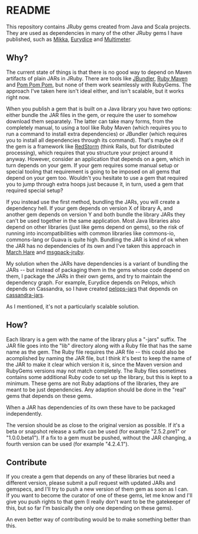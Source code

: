# README

This repository contains JRuby gems created from Java and Scala projects. They are used as dependencies in many of the other JRuby gems I have published, such as [Mikka](http://rubygems.org/gems/mikka), [Eurydice](http://rubygems.org/gems/eurydice) and [Multimeter](http://rubygems.org/gems/multimeter).

## Why?

The current state of things is that there is no good way to depend on Maven artifacts of plain JARs in JRuby. There are tools like [JBundler](https://github.com/mkristian/jbundler), [Ruby Maven](https://github.com/mkristian/ruby-maven) and [Pom Pom Pom](https://github.com/iconara/pompompom), but none of them work seamlessly with RubyGems. The approach I've taken here isn't ideal either, and isn't scalable, but it works right now.

When you publish a gem that is built on a Java library you have two options: either bundle the JAR files in the gem, or require the user to somehow download them separately. The latter can take many forms, from the completely manual, to using a tool like Ruby Maven (which requires you to run a command to install extra dependencies) or JBundler (which requires you to install all dependencies through its command). That's maybe ok if the gem is a framework like [RedStorm](https://github.com/colinsurprenant/redstorm) (think Rails, but for distributed processing), which requires that you structure your project around it anyway. However, consider an application that depends on a gem, which in turn depends on your gem. If your gem requires some manual setup or special tooling that requirement is going to be imposed on all gems that depend on your gem too. Wouldn't you hesitate to use a gem that required you to jump through extra hoops just because it, in turn, used a gem that required special setup?

If you instead use the first method, bundling the JARs, you will create a dependency hell. If your gem depends on version X of library A, and another gem depends on version Y and both bundle the library JARs they can't be used together in the same application. Most Java libraries also depend on other libraries (just like gems depend on gems), so the risk of running into incompatibilities with common libraries like commons-io, commons-lang or Guava is quite high. Bundling the JAR is kind of ok when the JAR has no dependencies of its own and I've taken this approach in [March Hare](http://rubygems.org/gems/march_hare) and [msgpack-jruby](http://rubygems.org/gems/msgpack-jruby).

My solution when the JARs have dependencies is a variant of bundling the JARs -- but instead of packaging them in the gems whose code depend on them, I package the JARs in their own gems, and try to maintain the dependency graph. For example, Eurydice depends on Pelops, which depends on Cassandra, so I have created [pelops-jars](http://rubygems.org/gems/pelops-jars) that depends on [cassandra-jars](http://rubygems.org/gems/cassandra-jars).

As I mentioned, it's not a particularly scalable solution.

## How?

Each library is a gem with the name of the library plus a "-jars" suffix. The JAR file goes into the "lib" directory along with a Ruby file that has the same name as the gem. The Ruby file requires the JAR file -- this could also be acomplished by naming the JAR file, but I think it's best to keep the name of the JAR to make it clear which version it is, since the Maven version and RubyGems versions may not match completely. The Ruby files sometimes contains some additional Ruby code to set up the library, but this is kept to a minimum. These gems are not Ruby adaptions of the libraries, they are meant to be just dependencies. Any adaption should be done in the "real" gems that depends on these gems.

When a JAR has dependencies of its own these have to be packaged independently.

The version should be as close to the original version as possible. If it's a beta or snapshot release a suffix can be used (for example "2.5.2.pre1" or "1.0.0.beta1"). If a fix to a gem must be pushed, without the JAR changing, a fourth version can be used (for example "4.2.4.1").

## Contribute

If you create a gem that depends on any of these libraries but need a different version, please submit a pull request with updated JARs and gemspecs, and I'll try to push a new version of them gem as soon as I can. If you want to become the curator of one of these gems, let me know and I'll give you push rights to that gem (I really don't want to be the gatekeeper of this, but so far I'm basically the only one depending on these gems).

An even better way of contributing would be to make something better than this.
